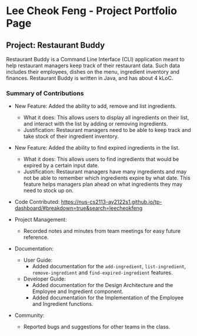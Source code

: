 # Lee Cheok Feng - Project Portfolio Page

## Project: Restaurant Buddy
Restaurant Buddy is a Command Line Interface (CLI) application meant to help
restaurant managers keep track of their restaurant data. Such data includes
their employees, dishes on the menu, ingredient inventory and finances.
Restaurant Buddy is written in Java, and has about 4 kLoC.

### Summary of Contributions
* New Feature: Added the ability to add, remove and list ingredients.
  * What it does: This allows users to display all ingredients on their list,
  and interact with the list by adding or removing ingredients.
  * Justification: Restaurant managers need to be able to keep track and
  take stock of their ingredient inventory.


* New Feature: Added the ability to find expired ingredients in the list.
  * What it does: This allows users to find ingredients that would be expired
  by a certain input date.
  * Justification: Restaurant managers have many ingredients and may not be
  able to remember which ingredients expire by what date. This feature helps
  managers plan ahead on what ingredients they may need to stock up on.


* Code Contributed: https://nus-cs2113-ay2122s1.github.io/tp-dashboard/#breakdown=true&search=leecheokfeng


* Project Management:
  * Recorded notes and minutes from team meetings for easy future reference.


* Documentation:
  * User Guide:
    * Added documentation for the `add-ingredient`, `list-ingredient`,
    `remove-ingredient` and `find-expired-ingredient` features.
  * Developer Guide:
    * Added documentation for the Design Architecture and the Employee and
    Ingredient component.
    * Added documentation for the Implementation of the Employee and Ingredient
    functions.


* Community:
  * Reported bugs and suggestions for other teams in the class.
